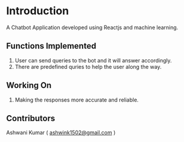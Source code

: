 # Introduction
A Chatbot Application developed using Reactjs and machine learning.

## Functions Implemented
1. User can send queries to the bot and it will answer accordingly.
2. There are predefined quries to help the user along the way.

## Working On
1. Making the responses more accurate and reliable.

## Contributors

Ashwani Kumar ( ashwink1502@gmail.com )
